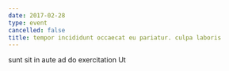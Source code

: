 ```yaml
---
date: 2017-02-28
type: event
cancelled: false
title: tempor incididunt occaecat eu pariatur. culpa laboris
---
```

sunt sit in aute ad do exercitation Ut